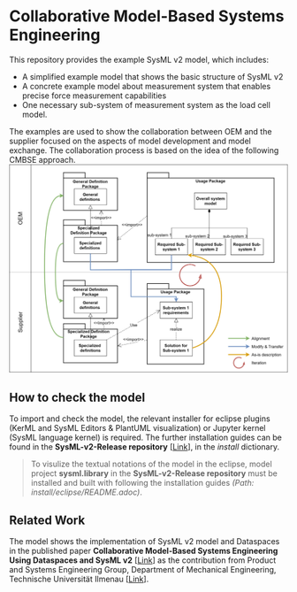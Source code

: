 # Collaborative Model-Based Systems Engineering
This repository provides the example SysML v2 model, which includes:
* A simplified example model that shows the basic structure of SysML v2 
* A concrete example model about measurement system that enables precise force measurement capabilities 
* One necessary sub-system of measurement system as the load cell model.  

The examples are used to show the collaboration between OEM and the supplier focused on the aspects of model development and model exchange. The collaboration process is based on the idea of the following CMBSE approach. 
![Collaboration process between OEM and suppliers using SysML v2 model](https://github.com/ziruili-tu-ilmenau/CMBSE/blob/60358f93b28067763363fb422bbe7f24ee35d2a5/image/Collaboration%20process%20between%20OEM%20and%20suppliers%20using%20SysML%20v2%20model.png)


## How to check the model
To import and check the model, the relevant installer for eclipse plugins (KerML and SysML Editors & PlantUML visualization) or Jupyter kernel (SysML language kernel) is required. 
The further installation guides can be found in the **SysML-v2-Release repository** [[Link](https://github.com/Systems-Modeling/SysML-v2-Release/tree/master)], in the _install_ dictionary.
> To visulize the textual notations of the model in the eclipse, model project **sysml.library** in the **SysML-v2-Release repository** must be installed and built with following the installation guides _(Path: install/eclipse/README.adoc)_. 

## Related Work
The model shows the implementation of SysML v2 model and Dataspaces in the published paper **Collaborative Model-Based Systems Engineering Using Dataspaces and SysML v2** [[Link](https://doi.org/10.3390/systems12010018)] as the contribution from Product and Systems Engineering Group, Department of Mechanical Engineering, Technische Universität Ilmenau [[Link](https://www.tu-ilmenau.de/en/university/departments/department-of-mechanical-engineering/profile/institutes-and-groups/engineering-design-group)].